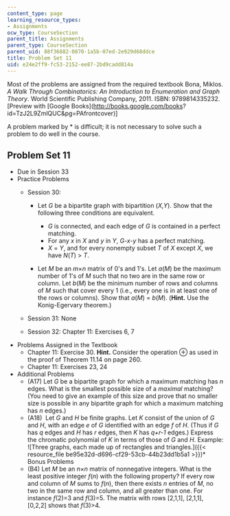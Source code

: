 ```yaml
---
content_type: page
learning_resource_types:
- Assignments
ocw_type: CourseSection
parent_title: Assignments
parent_type: CourseSection
parent_uid: 88f36882-0870-1a5b-07ed-2e929d68ddce
title: Problem Set 11
uid: e24e2ff9-fc53-2152-ee87-2bd9cadd814a
---
```


Most of the problems are assigned from the required textbook Bona, Miklos. _A Walk Through Combinatorics: An Introduction to Enumeration and Graph Theory_. World Scientific Publishing Company, 2011. ISBN: 9789814335232. \[Preview with [Google Books](http://books.google.com/books?
id=TzJ2L9ZmlQUC&pg=PAfrontcover)\]

A problem marked by \* is difficult; it is not necessary to solve such a problem to do well in the course.

Problem Set 11
--------------

*   Due in Session 33
*   Practice Problems
    *   Session 30:
        
        *   Let _G_ be a bipartite graph with bipartition (_X,Y_). Show that the following three conditions are equivalent.
            *   _G_ is connected, and each edge of _G_ is contained in a perfect matching.
            *   For any _x_ in _X_ and _y_ in _Y_, _G-x-y_ has a perfect matching.
            *   _X_ = _Y_, and for every nonempty subset _T_ of _X_ except _X_, we have _N_(_T_) > _T_.
        
        *   Let _M_ be an _m_×_n_ matrix of 0's and 1's. Let _a_(_M_) be the maximum number of 1's of _M_ such that no two are in the same row or column. Let _b_(_M_) be the minimum number of rows and columns of _M_ such that cover every 1 (i.e., every one is in at least one of the rows or columns). Show that _a_(_M_) = _b_(_M_). (**Hint.** Use the Konig-Egervary theorem.)
    *   Session 31: None
    *   Session 32: Chapter 11: Exercises 6, 7
*   Problems Assigned in the Textbook
    *   Chapter 11: Exercise 30. **Hint.** Consider the operation ⊕ as used in the proof of Theorem 11.14 on page 260.
    *   Chapter 11: Exercises 23, 24
*   Additional Problems
    *   (A17) Let _G_ be a bipartite graph for which a maximum matching has _n_ edges. What is the smallest possible size of a _maximal_ matching? (You need to give an example of this size and prove that no smaller size is possible in any bipartite graph for which a maximum matching has _n_ edges.)
    *   (A18)  Let _G_ and _H_ be finite graphs. Let _K_ consist of the union of _G_ and _H_, with an edge _e_ of _G_ identified with an edge _f_ of _H_. (Thus if _G_ has _q_ edges and _H_ has _r_ edges, then _K_ has _q+r-1_ edges.) Express the chromatic polynomial of _K_ in terms of those of _G_ and _H_. Example:
![Three graphs, each made up of rectangles and triangles.]({{< resource_file be95e32d-d696-cf29-53cb-44b23dd1b5a1 >}})*   Bonus Problems
    *   (B4) Let _M_ be an _n_×_n_ matrix of nonnegative integers. What is the least positive integer _f_(_n_) with the following property? If every row and column of _M_ sums to _f_(_n_), then there exists _n_ entries of _M_, no two in the same row and column, and all greater than one. For instance _f_(2)=3 and _f_(3)=5. The matrix with rows \[2,1,1\], \[2,1,1\], \[0,2,2\] shows that _f_(3)>4.